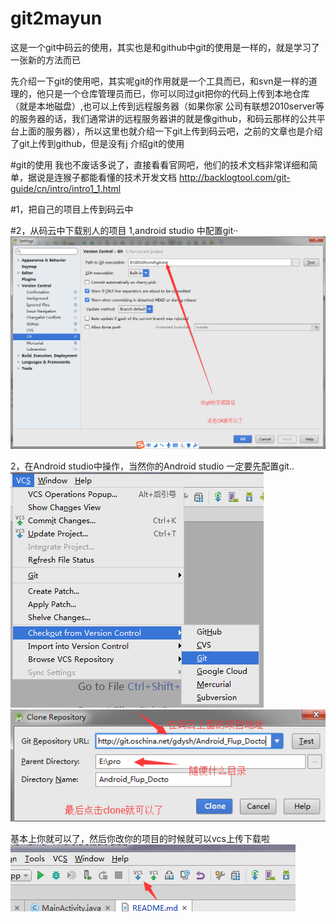 # git2mayun
这是一个git中码云的使用，其实也是和github中git的使用是一样的，就是学习了一张新的方法而已

先介绍一下git的使用吧，其实呢git的作用就是一个工具而已，和svn是一样的道理的，他只是一个仓库管理员而已，你可以同过git把你的代码上传到本地仓库（就是本地磁盘）,也可以上传到远程服务器（如果你家
公司有联想2010server等的服务器的话，我们通常讲的远程服务器讲的就是像github，和码云那样的公共平台上面的服务器），所以这里也就介绍一下git上传到码云吧，之前的文章也是介绍了git上传到github，但是没有j
介绍git的使用

#git的使用
我也不废话多说了，直接看看官网吧，他们的技术文档非常详细和简单，据说是连猴子都能看懂的技术开发文档
http://backlogtool.com/git-guide/cn/intro/intro1_1.html

#1，把自己的项目上传到码云中

#2，从码云中下载别人的项目
1,android studio 中配置git··
![image](https://github.com/DavidWeiZhong/git2mayun/blob/master/image/3.png)

2，在Android studio中操作，当然你的Android studio 一定要先配置git..
![image](https://github.com/DavidWeiZhong/git2mayun/blob/master/image/1.png)
![image](https://github.com/DavidWeiZhong/git2mayun/blob/master/image/2.png)


基本上你就可以了，然后你改你的项目的时候就可以vcs上传下载啦
![image](https://github.com/DavidWeiZhong/git2mayun/blob/master/image/4.png)
